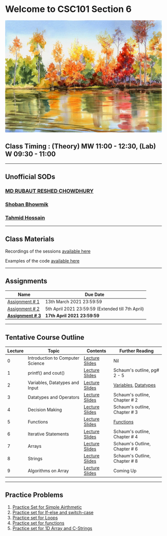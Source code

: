 # Welcome to CSC101 Section 6

![Fall](/fall.jpg)

## Class Timing : (Theory) MW 11:00 - 12:30, (Lab) W 09:30 - 11:00
* * *


## Unofficial SODs

### [MD RUBAUT RESHED CHOWDHURY](mailto:1721088@iub.edu.bd)

### [Shoban Bhowmik](mailto:1930533@iub.edu.bd)

### [Tahmid Hossain](mailto:1820228@iub.edu.bd)

* * * 

## Class Materials

Recordings of the sessions [available here](https://drive.google.com/drive/folders/1OOFmh1qo-jeF9EI5PlL2oX_Ft6Oyf62g?usp=sharing)


Examples of the code [available here](https://github.com/Romasa/Introductory-Programming-with-C-Plus-Plus)

* * * 

## Assignments

Name | Due Date 
-----| ----------------
[Assignment # 1](https://docs.google.com/document/d/1VfYTZk0BiYO6BzGLe5W3oss_bgDzCk0CzP1vwFXS6VE/edit?usp=sharing) | 13th March 2021 23:59:59
[Assignment # 2](https://www.codestepbystep.com/problemset/view?id=2868) | 5th April 2021 23:59:59 (Extended till 7th April)
**[Assignment # 3](https://www.codestepbystep.com/problemset/view?id=2896)** | **17th April 2021 23:59:59**  


* * *

## Tentative Course Outline

Lecture  | Topic | Contents  | Further Reading
---------|-------|-----------|-----------------------
0 | Introduction to Computer Science | [Lecture Slides](https://docs.google.com/presentation/d/1WzYITyGFqdw9tjBzAaRi6bUc596Juk3BmlwPERzMtyE/edit?usp=sharing) | Nil
1 | printf() and cout() | [Lecture Slides](https://docs.google.com/presentation/d/1POaPIfWOyYCynZggYynVUnbCoiNCSo6eCY9bxDtKsME/edit?usp=sharing) | Schaum's outline, pg# 2 - 5
2 | Variables, Datatypes and Input | [Lecture Slides](https://docs.google.com/presentation/d/1q0mrhAz57rkCCBlHCrfZ3e0dW64GgP9agD_Zen4so_A/edit?usp=sharing) | [Variables](https://drive.google.com/file/d/1Fi9cjMXSLCFeSHLLYZ58iAFsQcypE917/view?usp=sharing),  [Datatypes](https://drive.google.com/file/d/1Fi9cjMXSLCFeSHLLYZ58iAFsQcypE917/view?usp=sharing)
3 | Datatypes and Operators  | [Lecture Slides](https://docs.google.com/presentation/d/1fob7spDAPqYFZx2FIIcfWsbUGjSfVPcHUUwB3yUKVps/edit?usp=sharing) | Schaum's outline, Chapter # 2
4 | Decision Making  | [Lecture Slides](https://docs.google.com/presentation/d/1DUohKCdo57a2rM6TTlB5C7hO2npF2VKNjaFmkIzoyGE/edit?usp=sharing) | Schaum's outline, Chapter # 3
5 | Functions | [Lecture Slides](https://docs.google.com/presentation/d/1kkkTd3fs6L6gm53pl58CysR50SL0D7-IhUs2w4WLYaY/edit?usp=sharing) | [Functions](https://drive.google.com/file/d/1Sb83AJUUp0NIUyJBeL7oblkp1ReIWeNj/view?usp=sharing)  
6 | Iterative Statements | [Lecture Slides](https://docs.google.com/presentation/d/1Kx2pTD-cy2EsRJvlUy23TBaX9OmNqAduMxVsH1NZCRI/edit?usp=sharing) | Schaum's outline, Chapter # 4  
7 | Arrays | [Lecture Slides](https://docs.google.com/presentation/d/1oRhcSBMaNEIMj2e5HyaaXCW8_MthGPp-NaEyyj1aoTI/edit?usp=sharing) | Schaum's Outline, Chapter # 6  
8 | Strings | [Lecture Slides](https://docs.google.com/presentation/d/1hHlcQMd56ndFcudNi7UJJ4BJGohl2kI4gK29BelMLUU/edit?usp=sharing) | Schaum's Outline, Chapter # 8  
9 | Algorithms on Array | [Lecture Slides](https://docs.google.com/presentation/d/1ZWqmDtOqIC58G7TTD04OPSxAVtcxTLIumdEAfK0V6LU/edit?usp=sharing) | Coming Up  



* * *

## Practice Problems
1. [Practice Set for Simple Airthmetic](https://docs.google.com/document/d/1uZrc1sv3mHkYIXJMd8HTOQdXakFdiLhvrYthV3krSfc/edit?usp=sharing)
2. [Practice set for If-else and switch-case](https://docs.google.com/document/d/1M0qt1GzSlCLe2OVImeRUehOij-YRc-36Y_3jyUIPEUQ/edit?usp=sharing)
3. [Practice set for Loops](https://docs.google.com/document/d/1d3h9piwUDnlM6DUzj--yvHotIfZsAUQeT0f4SHqpnVQ/edit?usp=sharing)  
4. [Practice set for functions](https://docs.google.com/document/d/18fuIQ9XQy5V8-n_-SsfymcgU3CXHmT6ORqSDyZVw_DE/edit?usp=sharing)
5. [Practice set for 1D Array and C-Strings](https://docs.google.com/document/d/12E_vDtavy2Y6nKfAcqZyS8sEWELKC17XOE3CRtxl7Jw/edit?usp=sharing)  
